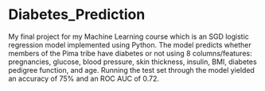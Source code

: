 # Diabetes_Prediction
My final project for my Machine Learning course which is an SGD logistic regression model implemented using Python. The model predicts whether members of the Pima tribe have diabetes or not using 8 columns/features: pregnancies, glucose, blood pressure, skin thickness, insulin, BMI, diabetes pedigree function, and age. Running the test set through the model yielded an accuracy of 75% and an ROC AUC of 0.72.       
